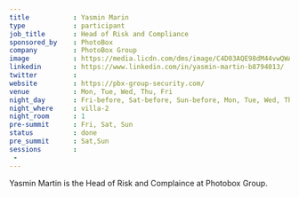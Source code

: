 ```yaml
---
title           : Yasmin Marin
type            : participant
job_title       : Head of Risk and Compliance
sponsored_by    : PhotoBox
company         : PhotoBox Group
image           : https://media.licdn.com/dms/image/C4D03AQE98dM44vwQWA/profile-displayphoto-shrink_800_800/0?e=1554940800&v=beta&t=qsFToAzoKdfwqUGcvC5i3ciY-1V3-wIq5J4TZPgy0SAemail           : 
linkedin        : https://www.linkedin.com/in/yasmin-martin-b8794013/
twitter         : 
website         : https://pbx-group-security.com/
venue           : Mon, Tue, Wed, Thu, Fri
night_day       : Fri-before, Sat-before, Sun-before, Mon, Tue, Wed, Thu
night_where     : villa-2
night_room      : 1
pre-summit      : Fri, Sat, Sun
status          : done
pre_summit      : Sat,Sun
sessions        :
 - 
---
```



Yasmin Martin is the Head of Risk and Complaince at Photobox Group.
